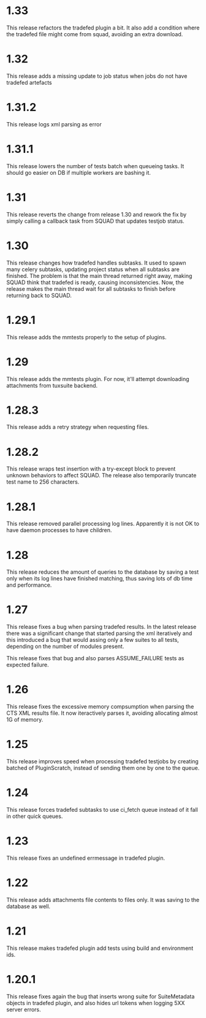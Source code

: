 # 1.33

This release refactors the tradefed plugin a bit. It also add a condition
where the tradefed file might come from squad, avoiding an extra download.

# 1.32

This release adds a missing update to job status when jobs
do not have tradefed artefacts

# 1.31.2

This release logs xml parsing as error

# 1.31.1

This release lowers the number of tests batch when queueing tasks.
It should go easier on DB if multiple workers are bashing it.

# 1.31

This release reverts the change from release 1.30 and rework
the fix by simply calling a callback task from SQUAD that
updates testjob status.

# 1.30

This release changes how tradefed handles subtasks. It used
to spawn many celery subtasks, updating project status when
all subtasks are finished. The problem is that the main thread
returned right away, making SQUAD think that tradefed is
ready, causing inconsistencies. Now, the release makes the main
thread wait for all subtasks to finish before returning back
to SQUAD.

# 1.29.1

This release adds the mmtests properly to the setup of plugins.

# 1.29

This release adds the mmtests plugin. For now, it'll attempt
downloading attachments from tuxsuite backend.

# 1.28.3

This release adds a retry strategy when requesting files.

# 1.28.2

This release wraps test insertion with a try-except block to prevent
unknown behaviors to affect SQUAD. The release also temporarily
truncate test name to 256 characters.

# 1.28.1

This release removed parallel processing log lines. Apparently
it is not OK to have daemon processes to have children.

# 1.28

This release reduces the amount of queries to the database by
saving a test only when its log lines have finished matching,
thus saving lots of db time and performance.

# 1.27

This release fixes a bug when parsing tradefed results. In the latest
release there was a significant change that started parsing the xml
iteratively and this introduced a bug that would assing only a few
suites to all tests, depending on the number of modules present.

This release fixes that bug and also parses ASSUME_FAILURE tests
as expected failure.

# 1.26

This release fixes the excessive memory compsumption when parsing
the CTS XML results file. It now iteractively parses it, avoiding
allocating almost 1G of memory.

# 1.25

This release improves speed when processing tradefed testjobs by creating
batched of PluginScratch, instead of sending them one by one to the queue.

# 1.24

This release forces tradefed subtasks to use ci_fetch queue instead
of it fall in other quick queues.

# 1.23

This release fixes an undefined errmessage in tradefed plugin.

# 1.22

This release adds attachments file contents to files only. It was saving
to the database as well.

# 1.21

This release makes tradefed plugin add tests using build
and environment ids.


# 1.20.1

This release fixes again the bug that inserts wrong suite for
SuiteMetadata objects in tradefed plugin, and also hides url
tokens when logging 5XX server errors.
